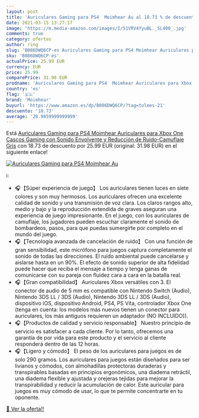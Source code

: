 ```yaml
---
layout: post
title: 'Auriculares Gaming para PS4  Moimhear Au al 18.73 % de descuento'
date: 2021-03-15 13:27:17
image: 'https://m.media-amazon.com/images/I/51VRV4YyuBL._SL400_.jpg'
comments: true
category: ofertas
author: ring
slug: 'B086DWQ6CP-es Auriculares Gaming para PS4 Moimhear Auriculares para Xbox...'
sku: 'B086DWQ6CP-es'
actualPrice: 25.99 EUR
currency: EUR
price: 25.99
comparePrice: 31.98 EUR
prodname: 'Auriculares Gaming para PS4  Moimhear Auriculares para Xbox One  Cascos Gaming con Sonido Envolvente y Reducción de Ruido-Camuflaje Gris'
country: 'es'
flag: '🇪🇸'
brand: 'Moimhear'
buyurl: 'https://www.amazon.es/dp/B086DWQ6CP/?tag=tolees-21'
descuento: '18.73'
average: '28.9859999999999'
---
```


Está [Auriculares Gaming para PS4  Moimhear Auriculares para Xbox One  Cascos Gaming con Sonido Envolvente y Reducción de Ruido-Camuflaje Gris](https://www.amazon.es/dp/B086DWQ6CP/?tag=tolees-21) con 18.73 de descuento por 25.99 EUR (original: 31.98 EUR) en el siguiente enlace!

[![Auriculares Gaming para PS4  Moimhear Au](https://m.media-amazon.com/images/I/51VRV4YyuBL._SL400_.jpg)](https://www.amazon.es/dp/B086DWQ6CP/?tag=tolees-21)

ℹ️:

- 🎧【Súper experiencia de juego】 Los auriculares tienen luces en siete colores y son muy hermosos. Los auriculares ofrecen una excelente calidad de sonido y una transmisión de voz clara. Los claros rangos alto, medio y bajo y la reproducción extendida de graves aseguran una experiencia de juego impresionante. En el juego, con los auriculares de camuflaje, los jugadores pueden escuchar claramente el sonido de bombardeos, pasos, para que puedas sumergirte por completo en el mundo del juego.
- 🎧【Tecnología avanzada de cancelación de ruido】 Con una función de gran sensibilidad, este micrófono para juegos captura completamente el sonido de todas las direcciones. El ruido ambiental puede cancelarse y aislarse hasta en un 90%. El efecto de sonido superior de alta fidelidad puede hacer que reciba el mensaje a tiempo y tenga ganas de comunicarse con su pareja con fluidez cara a cara en la batalla real.
- 🎧【Gran compatibilidad】 Auriculares Xbox versátiles con 3. El conector de audio de 5 mm es compatible con Nintendo Switch (Audio), Nintendo 3DS LL / 3DS (Audio), Nintendo 3DS LL / 3DS (Audio), dispositivo iOS, dispositivo Android, PS4, PS Vita, controlador Xbox One (tenga en cuenta: los modelos más nuevos tienen un conector para auriculares, los más antiguos requieren un adaptador (NO INCLUIDO)).
- 🎧【Productos de calidad y servicio responsable】 Nuestro principio de servicio es satisfacer a cada cliente. Por lo tanto, ofrecemos una garantía de por vida para este producto y el servicio al cliente responderá dentro de las 12 horas.
- 🎧【Ligero y cómodo】 El peso de los auriculares para juegos es de solo 290 gramos. Los auriculares para juegos están diseñados para ser livianos y cómodos, con almohadillas protectoras duraderas y transpirables basadas en principios ergonómicos, una diadema retráctil, una diadema flexible y ajustada y orejeras tejidas para mejorar la transpirabilidad y reducir la acumulación de calor. Este auricular para juegos es muy cómodo de usar, lo que te permite concentrarte en tu oponente.

[🛒 Ver la oferta!!](https://www.amazon.es/dp/B086DWQ6CP/?tag=tolees-21)
